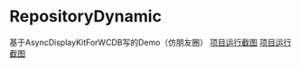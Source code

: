 # RepositoryDynamic
基于AsyncDisplayKitForWCDB写的Demo（仿朋友圈）
[项目运行截图](https://raw.githubusercontent.com/andZhangjiong/RepositoryDynamic/master/1.jpg)
[项目运行截图](https://raw.githubusercontent.com/andZhangjiong/RepositoryDynamic/master/2.jpg)
